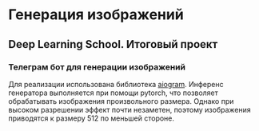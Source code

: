 # Генерация изображений
## Deep Learning School. Итоговый проект

### Телеграм бот для генерации изображений
Для реализации использована библиотека [aiogram](https://github.com/aiogram/aiogram). Инференс генератора выполняется при помощи pytorch, что позволяет обрабатывать изображения произвольного размера. Однако при высоком разрешении эффект почти незаметен, поэтому изображения приводятся к размеру 512 по меньшей стороне.